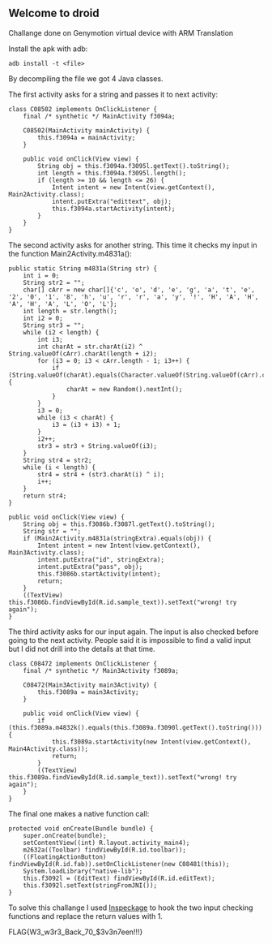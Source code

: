 ## Welcome to droid

Challange done on Genymotion virtual device with ARM Translation

Install the apk with adb:
```
adb install -t <file>
```

By decompiling the file we got 4 Java classes.  

The first activity asks for a string and passes it to next activity:

```
class C08502 implements OnClickListener {
    final /* synthetic */ MainActivity f3094a;

    C08502(MainActivity mainActivity) {
        this.f3094a = mainActivity;
    }

    public void onClick(View view) {
        String obj = this.f3094a.f3095l.getText().toString();
        int length = this.f3094a.f3095l.length();
        if (length >= 10 && length <= 26) {
            Intent intent = new Intent(view.getContext(), Main2Activity.class);
            intent.putExtra("edittext", obj);
            this.f3094a.startActivity(intent);
        }
    }
}
```

The second activity asks for another string. This time it checks my input in the function Main2Activity.m4831a():

```
public static String m4831a(String str) {
    int i = 0;
    String str2 = "";
    char[] cArr = new char[]{'c', 'o', 'd', 'e', 'g', 'a', 't', 'e', '2', '0', '1', '8', 'h', 'u', 'r', 'r', 'a', 'y', '!', 'H', 'A', 'H', 'A', 'H', 'A', 'L', 'O', 'L'};
    int length = str.length();
    int i2 = 0;
    String str3 = "";
    while (i2 < length) {
        int i3;
        int charAt = str.charAt(i2) ^ String.valueOf(cArr).charAt(length + i2);
        for (i3 = 0; i3 < cArr.length - 1; i3++) {
            if (String.valueOf(charAt).equals(Character.valueOf(String.valueOf(cArr).charAt(i3)))) {
                charAt = new Random().nextInt();
            }
        }
        i3 = 0;
        while (i3 < charAt) {
            i3 = (i3 + i3) + 1;
        }
        i2++;
        str3 = str3 + String.valueOf(i3);
    }
    String str4 = str2;
    while (i < length) {
        str4 = str4 + (str3.charAt(i) ^ i);
        i++;
    }
    return str4;
}

public void onClick(View view) {
    String obj = this.f3086b.f3087l.getText().toString();
    String str = "";
    if (Main2Activity.m4831a(stringExtra).equals(obj)) {
        Intent intent = new Intent(view.getContext(), Main3Activity.class);
        intent.putExtra("id", stringExtra);
        intent.putExtra("pass", obj);
        this.f3086b.startActivity(intent);
        return;
    }
    ((TextView) this.f3086b.findViewById(R.id.sample_text)).setText("wrong! try again");
}
```

The third activity asks for our input again. The input is also checked before going to the next activity. People said it is impossible to find a valid input but I did not drill into the details at that time.

```
class C08472 implements OnClickListener {
    final /* synthetic */ Main3Activity f3089a;

    C08472(Main3Activity main3Activity) {
        this.f3089a = main3Activity;
    }

    public void onClick(View view) {
        if (this.f3089a.m4832k().equals(this.f3089a.f3090l.getText().toString())) {
            this.f3089a.startActivity(new Intent(view.getContext(), Main4Activity.class));
            return;
        }
        ((TextView) this.f3089a.findViewById(R.id.sample_text)).setText("wrong! try again");
    }
}
```

The final one makes a native function call:

```
protected void onCreate(Bundle bundle) {
    super.onCreate(bundle);
    setContentView((int) R.layout.activity_main4);
    m2632a((Toolbar) findViewById(R.id.toolbar));
    ((FloatingActionButton) findViewById(R.id.fab)).setOnClickListener(new C08481(this));
    System.loadLibrary("native-lib");
    this.f3092l = (EditText) findViewById(R.id.editText);
    this.f3092l.setText(stringFromJNI());
}
```

To solve this challange I used [Inspeckage](http://ac-pm.github.io/Inspeckage/) to hook the two input checking functions and replace the return values with 1.

FLAG{W3_w3r3_Back_70_$3v3n7een!!!}

